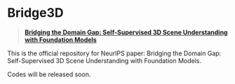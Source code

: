 # Bridge3D

> [**Bridging the Domain Gap: Self-Supervised 3D Scene Understanding with Foundation Models**](https://arxiv.org/abs/2305.08776) <br>

This is the official repository for NeurIPS paper: Bridging the Domain Gap: Self-Supervised 3D Scene Understanding with Foundation Models. 

Codes will be released soon.

